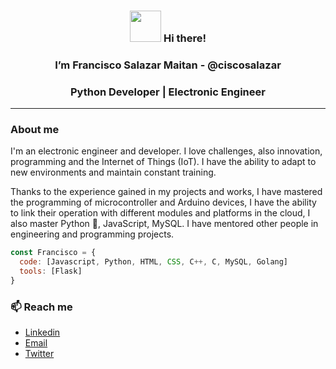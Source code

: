 
<h3 ><center><img src="https://user-images.githubusercontent.com/1303154/88677602-1635ba80-d120-11ea-84d8-d263ba5fc3c0.gif" width="50">  Hi there! </h3>
  <h3 align="center">I’m Francisco Salazar Maitan - @ciscosalazar</center></h3>
<h3 align="center">Python Developer | Electronic Engineer</h2>

---
### About me
<p>
  I'm an electronic engineer and developer.
  I love challenges, also innovation, programming and the Internet of Things (IoT).
  I have the ability to adapt to new environments and maintain constant training.
  
  Thanks to the experience gained in my projects and works, I have mastered the programming of 
  microcontroller and Arduino devices, I have the ability to link their operation with different 
  modules and platforms in the cloud, I also master Python 🐍, JavaScript, MySQL. I have mentored
  other people in engineering and programming projects.
 </p>

```javascript
const Francisco = {
  code: [Javascript, Python, HTML, CSS, C++, C, MySQL, Golang]
  tools: [Flask]
}
```

 <!---

- 👀 I’m interested in ...
- 🌱 I’m currently learning ...
- 💞️ I’m looking to collaborate on ...



[![Anurag's GitHub stats](https://github-readme-stats.vercel.app/api?username=ciscosalazar&?count_private=true&show_icons=true)](https://github.com/ciscosalazar/github-readme-stats)
--->


<h3>📫 Reach me</h3>
<ul>
  <li><a href="https://www.linkedin.com/in/franciscosalazarm/">Linkedin</a></li>
  <li><a href="mailto:ciscosalazar@gmail.com">Email</a></li>
  <li><a href="https://twitter.com/cisco_salazar">Twitter</a></li>
</ul>


<!---
ciscosalazar/ciscosalazar is a ✨ special ✨ repository because its `README.md` (this file) appears on your GitHub profile.
You can click the Preview link to take a look at your changes.
--->
